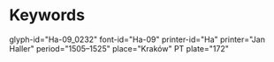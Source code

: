# Keywords
glyph-id="Ha-09_0232"
font-id="Ha-09"
printer-id="Ha"
printer="Jan Haller"
period="1505–1525"
place="Kraków"
PT plate="172"
